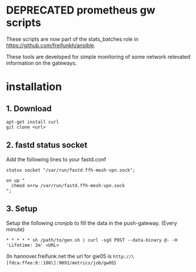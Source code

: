 # DEPRECATED prometheus gw scripts

These scripts are now part of the stats_batches role in https://github.com/freifunkh/ansible.

These tools are developed for simple monitoring of some network
relevated information on the gateways.

# installation

## 1. Download


    apt-get install curl
    git clone <url>


## 2. fastd status socket

Add the following lines to your fastd.conf


    status socket "/var/run/fastd.ffh-mesh-vpn.sock";

    on up "
      chmod o+rw /var/run/fastd.ffh-mesh-vpn.sock
    ";

## 3. Setup

Setup the following cronjob to fill the data in the push-gateway. (Every minute)


    * * * * * sh /path/to/gen.sh | curl -sgX POST --data-binary @- -H 'Lifetime: 2m' <URL>

(In hannover.freifunk.net the url for gw05 is ```http://\[fdca:ffee:8::108\]:9091/metrics/job/gw05```)
